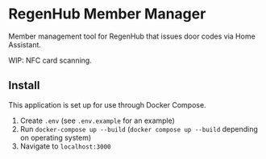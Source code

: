 # RegenHub Member Manager

Member management tool for RegenHub that issues door codes via Home Assistant.

WIP: NFC card scanning.

## Install

This application is set up for use through Docker Compose.

1. Create `.env` (see `.env.example` for an example)
2. Run `docker-compose up --build` (`docker compose up --build` depending on operating system)
3. Navigate to `localhost:3000`